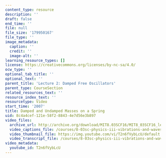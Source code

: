 ```yaml
---
content_type: resource
description: ''
draft: false
end_time: ''
file: null
file_size: '179950167'
file_type: ''
image_metadata:
  caption: ''
  credit: ''
  image-alt: ''
learning_resource_types: []
license: https://creativecommons.org/licenses/by-nc-sa/4.0/
ocw_type: ''
optional_tab_title: ''
optional_text: ''
parent_title: 'Lecture 2: Damped Free Oscillators'
parent_type: CourseSection
related_resources_text: ''
resource_index_text: ''
resourcetype: Video
start_time: '2007'
title: Damped and Undamped Masses on a Spring
uid: 8c4a4cef-121e-58f2-8843-4e7d56e3b897
video_files:
  archive_url: http://archive.org/download/MIT8.03SCF16/MIT8_03SCF16_lec02_300k.mp4
  video_captions_file: /courses/8-03sc-physics-iii-vibrations-and-waves-fall-2016/8f2041c23b085f15b852b668babc5733_T2n6fVybLcU.vtt
  video_thumbnail_file: https://img.youtube.com/vi/T2n6fVybLcU/default.jpg
  video_transcript_file: /courses/8-03sc-physics-iii-vibrations-and-waves-fall-2016/0851aca0dddfb944f04c4058d43527f4_T2n6fVybLcU.pdf
video_metadata:
  youtube_id: T2n6fVybLcU
---
```

